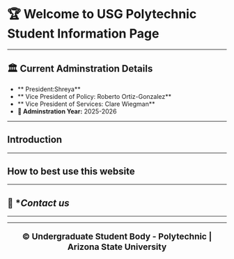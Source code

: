 # 🏆 **Welcome to USG Polytechnic Student Information Page**

---

## 🏛 **Current Adminstration Details**
- ** President:Shreya**
- ** Vice President of Policy: Roberto Ortiz-Gonzalez**
- ** Vice President of Services: Clare Wiegman**
- **📅 Adminstration Year:** 2025-2026 


---

## Introduction  


---

## How to best use this website


---

## 👥 **Contact us*  

---


---

<p align="center" style="font-size: 1.2rem; font-weight: bold;">
© Undergraduate Student Body - Polytechnic | Arizona State University
</p>
